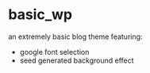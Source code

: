 # basic_wp

an extremely basic blog theme featuring:
- google font selection
- seed generated background effect
